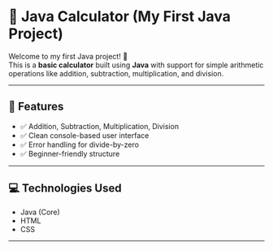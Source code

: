 # 🔢 Java Calculator (My First Java Project)

Welcome to my first Java project! 🎉  
This is a **basic calculator** built using **Java** with support for simple arithmetic operations like addition, subtraction, multiplication, and division.

---

## 📌 Features

- ✅ Addition, Subtraction, Multiplication, Division
- ✅ Clean console-based user interface
- ✅ Error handling for divide-by-zero
- ✅ Beginner-friendly structure

---

## 💻 Technologies Used

- Java (Core)
- HTML
- CSS
---


